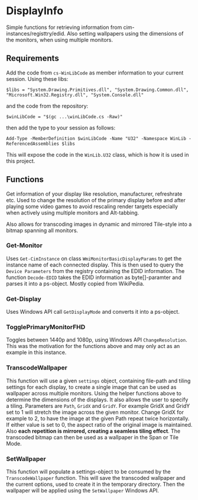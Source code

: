 # DisplayInfo
Simple functions for retrieving information from cim-instances/registtry/edid. 
Also setting wallpapers using the dimensions of the monitors, when using multiple monitors.
## Requirements
Add the code from `cs-WinLibCode` as member information to your current session. Using these libs:
```
$libs = "System.Drawing.Primitives.dll", "System.Drawing.Common.dll", "Microsoft.Win32.Registry.dll", "System.Console.dll"
```
and the code from the repository: 
```
$winLibCode = "$(gc ...\winLibCode.cs -Raw)"
```
then add the type to your session as follows:
```
Add-Type -MemberDefinition $winLibCode -Name "U32" -Namespace WinLib -ReferencedAssemblies $libs
```
This will expose the code in the `WinLib.U32` class, which is how it is used in this project.
## Functions
Get information of your display like resolution, manufacturer, refreshrate etc. Used to change the resolution of the primary display before and after playing some video games to avoid rescaling render targets especially when actively using multiple monitors and Alt-tabbing.

Also allows for transcoding images in dynamic and mirrored Tile-style into a bitmap spanning all monitors.

### Get-Monitor
Uses `Get-CimInstance` on class `WmiMonitorBasicDisplayParams` to get the instance name of each connected display. This is then used to query the `Device Parameters` from the registry containing the EDID information. The function `Decode-EDID` takes the EDID information as byte[]-paramter and parses it into a ps-object. Mostly copied from WikiPedia.

### Get-Display
Uses Windows API call `GetDisplayMode` and converts it into a ps-object.

### TogglePrimaryMonitorFHD
Toggles between 1440p and 1080p, using Windows API `ChangeResolution`. This was the motivation for the functions above and may only act as an example in this instance.

### TranscodeWallpaper
This function will use a given `settings` object, containing file-path and tiling settings for each display, to create a single image that can be used as wallpaper across multiple monitors. Using the helper functions above to determine the dimensions of the displays. It also allows the user to specify a tiling. Parameters are `Path`, `GridX` and `GridY`. For example GridX and GridY set to 1 will stretch the image across the given monitor. Change GridX for example to 2, to have the image at the given Path repeat twice horizontally. If either value is set to 0, the aspect ratio of the original image is maintained. Also **each repetition is mirrored, creating a seamless tiling effect**. The transcoded bitmap can then be used as a wallpaper in the Span or Tile Mode.

### SetWallpaper
This function will populate a settings-object to be consumed by the `TranscodeWallpaper` function. This will save the transcoded wallpaper and the current options, used to create it in the temporary directory. Then the wallpaper will be applied using the `SetWallpaper` Windows API.